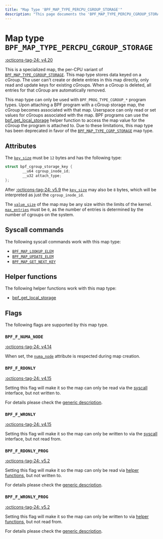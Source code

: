 ```yaml
---
title: "Map Type 'BPF_MAP_TYPE_PERCPU_CGROUP_STORAGE'"
description: "This page documents the 'BPF_MAP_TYPE_PERCPU_CGROUP_STORAGE' eBPF map type, including its definition, usage, program types that can use it, and examples."
---
```

# Map type `BPF_MAP_TYPE_PERCPU_CGROUP_STORAGE`

<!-- [FEATURE_TAG](BPF_MAP_TYPE_PERCPU_CGROUP_STORAGE) -->
[:octicons-tag-24: v4.20](https://github.com/torvalds/linux/commit/b741f1630346defcbc8cc60f1a2bdae8b3b0036f)
<!-- [/FEATURE_TAG] -->

This is a specialized map, the per-CPU variant of [`BPF_MAP_TYPE_CGROUP_STORAGE`](BPF_MAP_TYPE_CGROUP_STORAGE.md). This map type stores data keyed on a cGroup. The user can't create or delete entries in this map directly, only read and update keys for existing cGroups. When a cGroup is deleted, all entries for that cGroup are automatically removed.

This map type can only be used with `BPF_PROG_TYPE_CGROUP_*` program types. Upon attaching a BPF program with a cGroup storage map, the cGroup becomes associated with that map. Userspace can only read or set values for cGroups associated with the map. BPF programs can use the [bpf_get_local_storage](../helper-function/bpf_get_local_storage.md) helper function to access the map value for the cGroup the program is attached to. Due to these limitations, this map type has been deprecated in favor of the [`BPF_MAP_TYPE_CGRP_STORAGE`](BPF_MAP_TYPE_CGRP_STORAGE.md) map type.

## Attributes

The [`key_size`](../syscall/BPF_MAP_CREATE.md#key_size) must be `12` bytes and has the following type:
```c
struct bpf_cgroup_storage_key {
        __u64 cgroup_inode_id;
        __u32 attach_type;
};
```
After [:octicons-tag-24: v5.9](https://github.com/torvalds/linux/commit/7d9c3427894fe70d1347b4820476bf37736d2ff0) the [`key_size`](../syscall/BPF_MAP_CREATE.md#key_size) may also be `8` bytes, which will be interpreted as just the `cgroup_inode_id`.

The [`value_size`](../syscall/BPF_MAP_CREATE.md#value_size) of the map may be any size within the limits of the kernel. [`max_entries`](../syscall/BPF_MAP_CREATE.md#max_entries) must be `0`, as the number of entries is determined by the number of cgroups on the system.

## Syscall commands

The following syscall commands work with this map type:

* [`BPF_MAP_LOOKUP_ELEM`](../syscall/BPF_MAP_LOOKUP_ELEM.md)
* [`BPF_MAP_UPDATE_ELEM`](../syscall/BPF_MAP_UPDATE_ELEM.md)
* [`BPF_MAP_GET_NEXT_KEY`](../syscall/BPF_MAP_GET_NEXT_KEY.md)

## Helper functions

The following helper functions work with this map type:

<!-- DO NOT EDIT MANUALLY -->
<!-- [MAP_HELPER_FUNC_REF] -->
 * [bpf_get_local_storage](../helper-function/bpf_get_local_storage.md)
<!-- [/MAP_HELPER_FUNC_REF] -->

## Flags

The following flags are supported by this map type.


### `BPF_F_NUMA_NODE`

[:octicons-tag-24: v4.14](https://github.com/torvalds/linux/commit/96eabe7a40aa17e613cf3db2c742ee8b1fc764d0)

When set, the [`numa_node`](../syscall/BPF_MAP_CREATE.md#numa_node) attribute is respected during map creation.


### `BPF_F_RDONLY`

[:octicons-tag-24: v4.15](https://github.com/torvalds/linux/commit/6e71b04a82248ccf13a94b85cbc674a9fefe53f5)

Setting this flag will make it so the map can only be read via the [syscall](../syscall/index.md) interface, but not written to.

For details please check the [generic description](../syscall/BPF_MAP_CREATE.md#bpf_f_rdonly).

### `BPF_F_WRONLY`

[:octicons-tag-24: v4.15](https://github.com/torvalds/linux/commit/6e71b04a82248ccf13a94b85cbc674a9fefe53f5)

Setting this flag will make it so the map can only be written to via the [syscall](../syscall/index.md) interface, but not read from.

### `BPF_F_RDONLY_PROG`

[:octicons-tag-24: v5.2](https://github.com/torvalds/linux/commit/591fe9888d7809d9ee5c828020b6c6ae27c37229)

Setting this flag will make it so the map can only be read via [helper functions](../helper-function/index.md), but not written to.

For details please check the [generic description](../syscall/BPF_MAP_CREATE.md#bpf_f_rdonly_prog).

### `BPF_F_WRONLY_PROG`

[:octicons-tag-24: v5.2](https://github.com/torvalds/linux/commit/591fe9888d7809d9ee5c828020b6c6ae27c37229)

Setting this flag will make it so the map can only be written to via [helper functions](../helper-function/index.md), but not read from.

For details please check the [generic description](../syscall/BPF_MAP_CREATE.md#bpf_f_wronly_prog).
